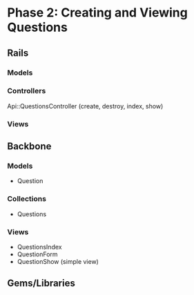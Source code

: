 # Phase 2: Creating and Viewing Questions

## Rails
### Models

### Controllers
Api::QuestionsController (create, destroy, index, show)

### Views

## Backbone
### Models
* Question

### Collections
* Questions

### Views
* QuestionsIndex
* QuestionForm
* QuestionShow (simple view)

## Gems/Libraries
